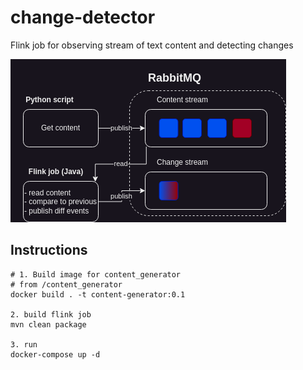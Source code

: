 # change-detector

Flink job for observing stream of text content and detecting changes

![diagram](diagram.png)

## Instructions

```
# 1. Build image for content_generator
# from /content_generator
docker build . -t content-generator:0.1

2. build flink job
mvn clean package

3. run
docker-compose up -d
```
